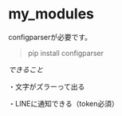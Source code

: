 # my_modules
configparserが必要です。
>pip install configparser

_できること_

・文字がズラーって出る

・LINEに通知できる（token必須）
